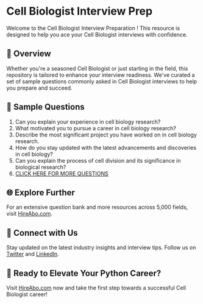 # Cell Biologist Interview Prep

Welcome to the Cell Biologist Interview Preparation ! This resource is designed to help you ace your Cell Biologist interviews with confidence.

## 🚀 Overview

Whether you're a seasoned Cell Biologist or just starting in the field, this repository is tailored to enhance your interview readiness. We've curated a set of sample questions commonly asked in Cell Biologist interviews to help you prepare and succeed.

## 📝 Sample Questions

1. Can you explain your experience in cell biology research?
2. What motivated you to pursue a career in cell biology research?
3. Describe the most significant project you have worked on in cell biology research.
4. How do you stay updated with the latest advancements and discoveries in cell biology?
5. Can you explain the process of cell division and its significance in biological research?
6. [CLICK HERE FOR MORE QUESTIONS](https://hireabo.com/job/2_3_33/Cell%20Biologist)

## 🌐 Explore Further

For an extensive question bank and more resources across 5,000 fields, visit [HireAbo.com](https://www.hireabo.com).

## 📱 Connect with Us

Stay updated on the latest industry insights and interview tips. Follow us on [Twitter](https://twitter.com/hireabo) and [LinkedIn](https://www.linkedin.com/in/hire-abo-3609972a8/).

## 🚀 Ready to Elevate Your Python Career?

Visit [HireAbo.com](https://www.hireabo.com) now and take the first step towards a successful Cell Biologist career!
